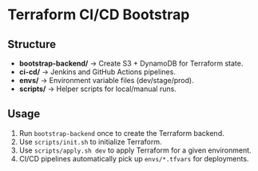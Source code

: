 # Terraform CI/CD Bootstrap

## Structure
- **bootstrap-backend/** → Create S3 + DynamoDB for Terraform state.
- **ci-cd/** → Jenkins and GitHub Actions pipelines.
- **envs/** → Environment variable files (dev/stage/prod).
- **scripts/** → Helper scripts for local/manual runs.

## Usage
1. Run `bootstrap-backend` once to create the Terraform backend.
2. Use `scripts/init.sh` to initialize Terraform.
3. Use `scripts/apply.sh dev` to apply Terraform for a given environment.
4. CI/CD pipelines automatically pick up `envs/*.tfvars` for deployments.
